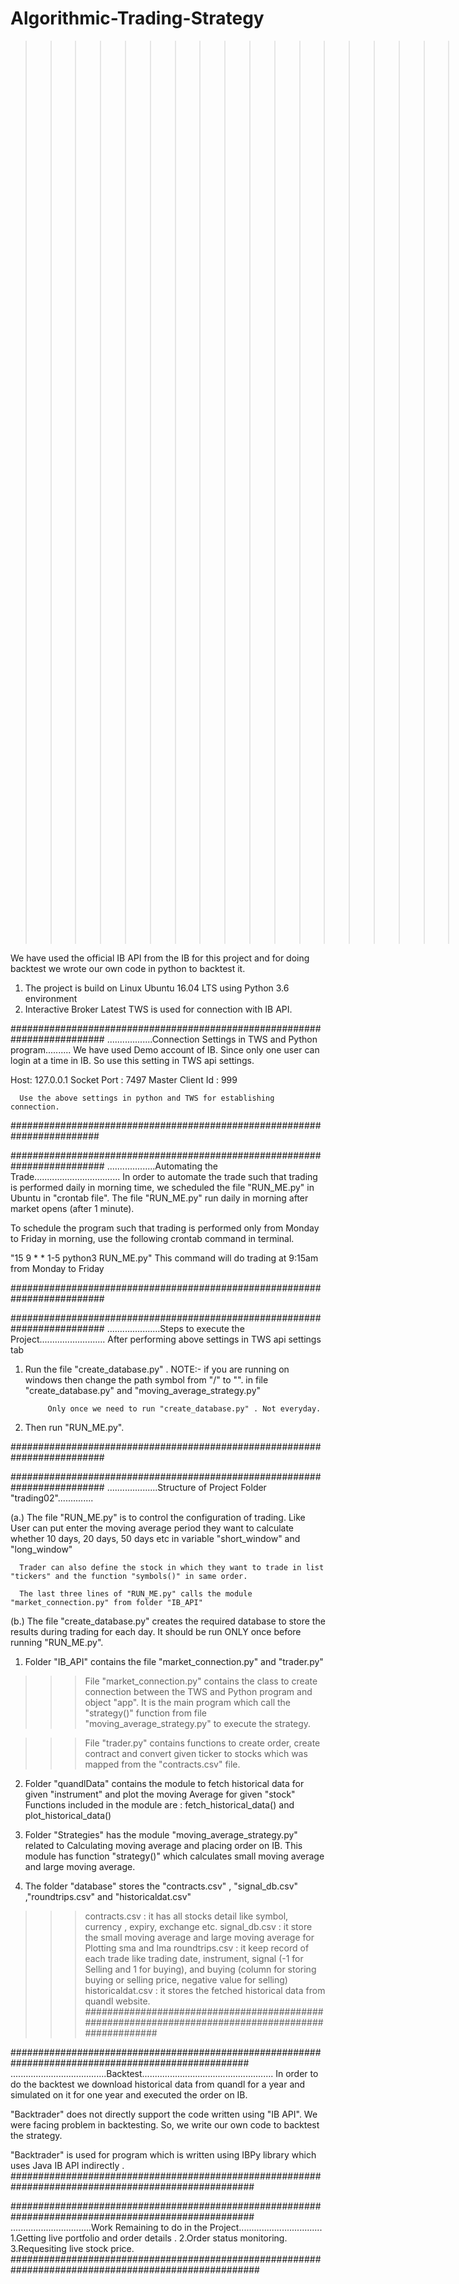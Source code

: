 # Algorithmic-Trading-Strategy

>>>>>>>>>>>>>>>>>>>>>>>>>>>>GROUP-2<<<<<<<<<<<<<<<<<<<<<<<<<<<<<<<<<<<<<<<<<<<<<<<
Members:
Pintu Kumar
Devansh Bajpai
>>>>>>>>>>>>>>>>>>>>>>>>>>>>>>>>>>>>>>>>>>>>>>>>>>>>>>>>>>>>>>>>>>>>>>>>>>>>>>>>>>

We have used the official IB API from the IB for this project and for doing backtest
we wrote our own code in python to backtest it.

1. The project is build on Linux Ubuntu 16.04 LTS using Python 3.6 environment
2. Interactive Broker Latest TWS is used for connection with IB API.

 #########################################################################
 ..................Connection Settings in TWS and Python program..........
 We have used Demo account of IB. Since only one user can login at a time in IB. So use this setting in TWS api
 settings.

 Host: 127.0.0.1
 Socket Port : 7497
 Master Client Id : 999

      Use the above settings in python and TWS for establishing connection.
 ########################################################################


#########################################################################
...................Automating the Trade..................................
In order to automate the trade such that trading is performed daily in morning time,
we scheduled the file "RUN_ME.py" in Ubuntu in "crontab file". The file "RUN_ME.py"
run daily in morning after market opens (after 1 minute).

To schedule the program such that trading is performed only from Monday to Friday in morning, use the following
crontab command in terminal.

"15 9 * * 1-5 python3 RUN_ME.py"
This command will do trading at 9:15am from Monday to Friday

#########################################################################


#########################################################################
.....................Steps to execute the Project..........................
After performing above settings in TWS api settings tab
1. Run the file "create_database.py" .
    NOTE:- if you are running on windows then change the path symbol from "/" to "\".
            in file "create_database.py" and "moving_average_strategy.py"

            Only once we need to run "create_database.py" . Not everyday.

2. Then run "RUN_ME.py".


#########################################################################

#########################################################################
 ....................Structure of Project Folder "trading02"..............

(a.) The file "RUN_ME.py" is to control the configuration of trading. Like User can put enter the moving average period
      they want to calculate whether 10 days, 20 days, 50 days etc in variable "short_window" and "long_window"

      Trader can also define the stock in which they want to trade in list "tickers" and the function "symbols()" in same order.

      The last three lines of "RUN_ME.py" calls the module "market_connection.py" from folder "IB_API"

(b.) The file "create_database.py" creates the required database to store the results during trading for each day.
        It should be run ONLY once before running "RUN_ME.py".


 1. Folder "IB_API" contains the file "market_connection.py" and "trader.py"

 >>> File "market_connection.py" contains the class to create connection between the TWS and Python program
      and object "app".
      It is the main program which call the "strategy()" function from file "moving_average_strategy.py" to execute the
      strategy.

>>> File "trader.py"  contains functions to create order, create contract and convert given ticker to stocks which was
    mapped from the "contracts.csv" file.

2.  Folder "quandlData" contains the module to fetch historical data for given "instrument" and plot the moving Average for
    given "stock"
      Functions included in the module are : fetch_historical_data() and plot_historical_data()

3.  Folder "Strategies" has the module "moving_average_strategy.py" related to Calculating moving average and placing order on IB.
    This module has function "strategy()" which calculates small moving average and large moving average.

4. The folder "database" stores the "contracts.csv" ,  "signal_db.csv" ,"roundtrips.csv" and "historicaldat.csv"
  >>> contracts.csv : it has all stocks detail like symbol, currency , expiry, exchange etc.
  >>> signal_db.csv : it store the small moving average and large moving average for Plotting sma and lma
  >>> roundtrips.csv : it keep record of each trade like trading date, instrument, signal (-1 for Selling and 1 for buying), and
      buying (column for storing buying or selling price, negative value for selling)
  >>> historicaldat.csv : it stores the fetched historical data from quandl website.
###################################################################################################

###################################################################################################
......................................Backtest....................................................
In order to do the backtest we download historical data from quandl for a year and simulated on it
for one year and executed the order on IB.

"Backtrader" does not directly support the code written using "IB API". We were facing problem in backtesting.
So, we write our own code to backtest the strategy.

"Backtrader" is used for program which is written using IBPy library which uses Java IB API indirectly .
####################################################################################################

####################################################################################################
................................Work Remaining to do in the Project.................................
1.Getting live portfolio and order details .
2.Order status monitoring.
3.Requesiting live stock price.
#####################################################################################################
